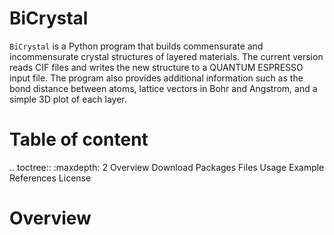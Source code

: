 # BiCrystal
``BiCrystal`` is a Python program that builds commensurate and incommensurate crystal structures of layered materials. The current version reads CIF files and writes the new structure to a QUANTUM ESPRESSO input file. The program also provides additional information such as the bond distance between atoms, lattice vectors in Bohr and Angstrom, and a simple 3D plot of each layer.

Table of content
================
.. toctree::
    :maxdepth: 2
    Overview
    Download
    Packages
    Files
    Usage
    Example
    References
    License

# Overview

